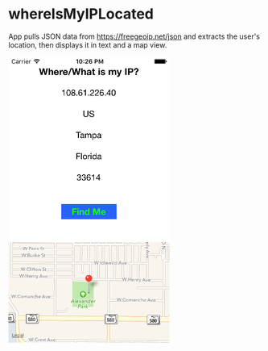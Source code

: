 # whereIsMyIPLocated
App pulls JSON data from https://freegeoip.net/json and extracts the user's location, then displays it in text and a map view. 

![Alt text](https://github.com/blackCodeMatters/whereIsMyIPLocated/raw/master/ipAppIMG.png)

